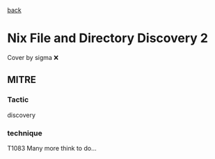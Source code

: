 [back](../index.md)
# Nix File and Directory Discovery 2
Cover by sigma :x: 
## MITRE
### Tactic
discovery
### technique
T1083
Many more think to do...